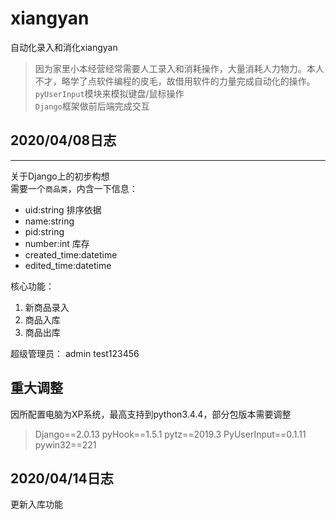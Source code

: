 # xiangyan
 自动化录入和消化xiangyan
 > 因为家里小本经营经常需要人工录入和消耗操作，大量消耗人力物力。本人  
 > 不才，略学了点软件编程的皮毛，故借用软件的力量完成自动化的操作。  
 > `pyUserInput`模块来模拟键盘/鼠标操作  
 > `Django`框架做前后端完成交互  

## 2020/04/08日志
---
关于Django上的初步构想  
需要一个`商品类`，内含一下信息：
* uid:string 排序依据
* name:string
* pid:string 
* number:int 库存
* created_time:datetime
* edited_time:datetime

核心功能：  
1. 新商品录入
2. 商品入库
3. 商品出库

超级管理员：
admin
test123456

## 重大调整
因所配置电脑为XP系统，最高支持到python3.4.4，部分包版本需要调整

> Django==2.0.13
> pyHook==1.5.1
> pytz==2019.3
> PyUserInput==0.1.11
> pywin32==221

## 2020/04/14日志
更新入库功能


